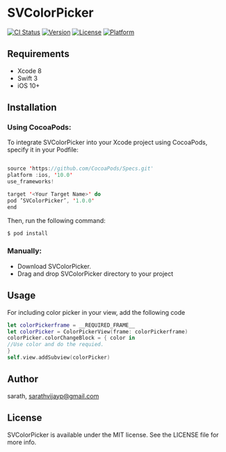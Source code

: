 # SVColorPicker

[![CI Status](http://img.shields.io/travis/sarath/SVColorPicker.svg?style=flat)](https://travis-ci.org/sarath/SVColorPicker)
[![Version](https://img.shields.io/cocoapods/v/SVColorPicker.svg?style=flat)](http://cocoapods.org/pods/SVColorPicker)
[![License](https://img.shields.io/cocoapods/l/SVColorPicker.svg?style=flat)](http://cocoapods.org/pods/SVColorPicker)
[![Platform](https://img.shields.io/cocoapods/p/SVColorPicker.svg?style=flat)](http://cocoapods.org/pods/SVColorPicker)

## Requirements

- Xcode 8
- Swift 3
- iOS 10+

## Installation

### Using CocoaPods:

To integrate SVColorPicker into your Xcode project using CocoaPods, specify it in your Podfile:
```swift

source 'https://github.com/CocoaPods/Specs.git'
platform :ios, '10.0'
use_frameworks!

target '<Your Target Name>' do
pod ’SVColorPicker’, '1.0.0'
end
```

Then, run the following command:
```swift
$ pod install
```

### Manually:

* Download SVColorPicker.
* Drag and drop SVColorPicker directory to your project
## Usage

For including color picker in your view, add the following code

```swift
let colorPickerframe = __REQUIRED_FRAME__
let colorPicker = ColorPickerView(frame: colorPickerframe)
colorPicker.colorChangeBlock = { color in
//Use color and do the requied.
}
self.view.addSubview(colorPicker)
```

## Author

sarath, sarathvijayp@gmail.com

## License

SVColorPicker is available under the MIT license. See the LICENSE file for more info.
